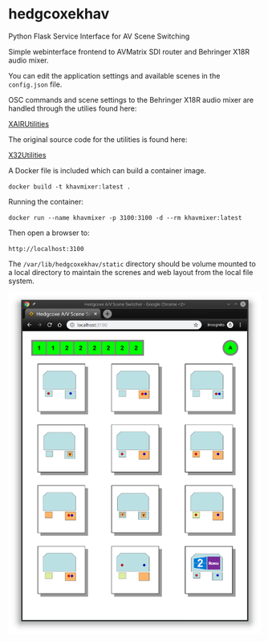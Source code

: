 # hedgcoxekhav
Python Flask Service Interface for AV Scene Switching

Simple webinterface frontend to AVMatrix SDI router and Behringer X18R audio mixer.

You can edit the application settings and available scenes in the `config.json` file.

OSC commands and scene settings to the Behringer X18R audio mixer are handled through the utilies found here:

[XAIRUtilities](https://sites.google.com/site/xairutilities/)

The original source code for the utilities is found here:

[X32Utilities](https://github.com/pmaillot/X32-Behringer)

A Docker file is included which can build a container image. 

`docker build -t khavmixer:latest .`

Running the container:

`docker run --name khavmixer -p 3100:3100 -d --rm khavmixer:latest`

Then open a browser to:

`http://localhost:3100`

The `/var/lib/hedgcoxekhav/static` directory should be volume mounted to a local directory to maintain the screnes and web layout from the local file system.

![hedgcoxekhav](static/img/hedgcoxekhav.png)
